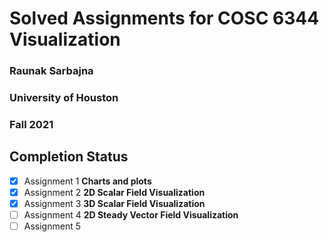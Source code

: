 # Solved Assignments for COSC 6344 Visualization
### Raunak Sarbajna
### University of Houston
### Fall 2021

## Completion Status

- [x] Assignment 1 **Charts and plots**
- [x] Assignment 2 **2D Scalar Field Visualization**
- [x] Assignment 3 **3D Scalar Field Visualization**
- [ ] Assignment 4 **2D Steady Vector Field Visualization**
- [ ] Assignment 5
